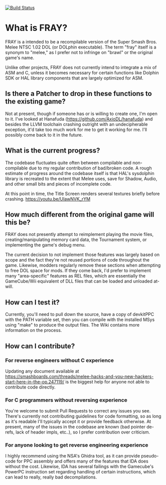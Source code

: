 [![Build Status](https://www.travis-ci.org/PsiLupan/FRAY.svg?branch=master)](https://www.travis-ci.org/PsiLupan/FRAY)
# What is FRAY?
FRAY is a intended to be a recompilable version of the Super Smash Bros. Melee NTSC 1.02 DOL (or DOLphin executable). The term "fray" itself is a synonym to "melee," as I prefer not to infringe on "brawl" or the original game's name.

Unlike other projects, FRAY does not currently intend to integrate a mix of ASM and C, unless it becomes necessary for certain functions like Dolphin SDK or HAL library components that are largely optimized for ASM.

## Is there a Patcher to drop in these functions to the existing game?

Not at present, though if someone has or is willing to create one, I'm open to it. I've looked at Hanafuda (https://github.com/AxioDL/hanafuda) and besides the LLVM toolchain crashing outright with an undecipherable exception, it'd take too much work for me to get it working for me. I'll possibly come back to it in the future.

## What is the current progress?
The codebase fluctuates quite often between compilable and non-compilable due to my regular contribution of bad/broken code. A rough estimate of progress around the codebase itself is that HAL's sysdolphin library is recreated to the extent that Melee uses, save for Shadow, Audio, and other small bits and pieces of incomplete code.

At this point in time, the Title Screen renders several textures briefly before crashing. https://youtu.be/UIawNVK_rYM

## How much different from the original game will this be?
FRAY does not presently attempt to reimplement playing the movie files, creating/manipulating memory card data, the Tournament system, or implementing the game's debug menu. 

The current decision to not implement those features was largely based on scope and the fact they're not reused portions of code throughout the game. Likewise, modders regularly remove these sections when attempting to free DOL space for mods. If they come back, I'd prefer to implement many "area-specific" features as REL files, which are essentially the GameCube/Wii equivalent of DLL files that can be loaded and unloaded at-will.

## How can I test it?
Currently, you'll need to pull down the source, have a copy of devkitPPC with the PATH variable set, then you can compile with the installed MSys using "make" to produce the output files. The Wiki contains more information on the process.

## How can I contribute?
### For reverse engineers without C experience
Updating any document available at https://smashboards.com/threads/melee-hacks-and-you-new-hackers-start-here-in-the-op.247119/ is the biggest help for anyone not able to contribute code directly.

### For C programmers without reversing experience
You're welcome to submit Pull Requests to correct any issues you see. There's currently not contributing guidelines for code formatting, so as long as it's readable I'll typically accept it or provide feedback otherwise. At present, many of the issues in the codebase are known (bad pointer de-refs, lack of header impls, etc..), so I prefer contribution over criticism.

### For anyone looking to get reverse engineering experience
I highly recommend using the NSA's Ghidra tool, as it can provide pseudo-code for PPC assembly and offers many of the features that IDA does without the cost. Likewise, IDA has several failings with the Gamecube's PowerPC instruction set regarding handling of certain instructions, which can lead to really, really bad decompilations.
